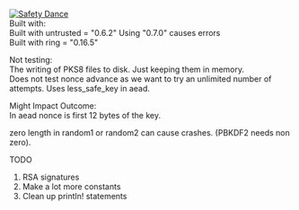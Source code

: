 [![Safety Dance](https://img.shields.io/badge/unsafe-forbidden-success.svg)](https://github.com/rust-secure-code/safety-dance/)
<BR>
Built with:<BR>
Built with untrusted = "0.6.2"  Using "0.7.0" causes errors<BR>
Built with ring = "0.16.5"<BR>


Not testing:<BR>
The writing of PKS8 files to disk. Just keeping them in memory.<BR>
Does not test nonce advance as we want to try an unlimited number of attempts. Uses less_safe_key in aead.<BR>

Might Impact Outcome:<BR>
In aead nonce is first 12 bytes of the key.<BR>

zero length in random1 or random2 can cause crashes. (PBKDF2 needs non zero). <BR>


TODO<BR>
1. RSA signatures <BR>
2. Make a lot more constants <BR>
3. Clean up println! statements <BR>
